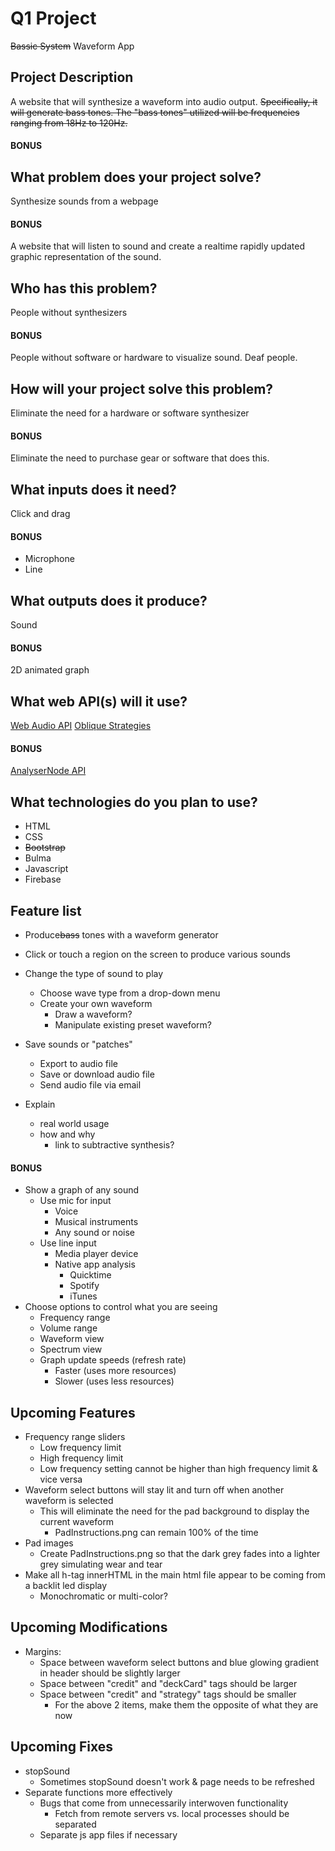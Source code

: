 # Q1 Project
~~Bassic System~~
Waveform App

## Project Description
A website that will synthesize a waveform into audio output.
~~Specifically, it will generate bass tones. The "bass tones" utilized will be frequencies ranging from 18Hz to 120Hz.~~

#### BONUS

## What problem does your project solve?
Synthesize sounds from a webpage

#### BONUS
A website that will listen to sound and create a realtime rapidly updated graphic representation of the sound.

## Who has this problem?
People without synthesizers

#### BONUS
People without software or hardware to visualize sound.
Deaf people.

## How will your project solve this problem?
Eliminate the need for a hardware or software synthesizer

#### BONUS
Eliminate the need to purchase gear or software that does this.

## What inputs does it need?
Click and drag

#### BONUS
- Microphone
- Line

## What outputs does it produce?
Sound

#### BONUS
2D animated graph

## What web API(s) will it use?
[Web Audio API](http://blog.teamtreehouse.com/building-a-synthesizer-with-the-web-audio-api)
[Oblique Strategies](http://brianeno.needsyourhelp.org/)

#### BONUS
[AnalyserNode API](https://developer.mozilla.org/en-US/docs/Web/API/AnalyserNode)

## What technologies do you plan to use?
- HTML
- CSS
- ~~Bootstrap~~
- Bulma
- Javascript
- Firebase

## Feature list
- Produce~~bass~~ tones with a waveform generator
- Click or touch a region on the screen to produce various sounds
- Change the type of sound to play
  - Choose wave type from a drop-down menu
  - Create your own waveform
    - Draw a waveform?
    - Manipulate existing preset waveform?
- Save sounds or "patches"
  - Export to audio file
  - Save or download audio file
  - Send audio file via email

- Explain
  - real world usage
  - how and why
    - link to subtractive synthesis?


#### BONUS
- Show a graph of any sound
  - Use mic for input
    - Voice
    - Musical instruments
    - Any sound or noise
  - Use line input
    - Media player device
    - Native app analysis
      - Quicktime
      - Spotify
      - iTunes
- Choose options to control what you are seeing
  - Frequency range
  - Volume range
  - Waveform view
  - Spectrum view
  - Graph update speeds (refresh rate)
    - Faster (uses more resources)
    - Slower (uses less resources)

## Upcoming Features
- Frequency range sliders
  - Low frequency limit
  - High frequency limit
  - Low frequency setting cannot be higher than high frequency limit & vice versa
- Waveform select buttons will stay lit and turn off when another waveform is selected
  - This will eliminate the need for the pad background to display the current waveform
    - PadInstructions.png can remain 100% of the time
- Pad images
  - Create PadInstructions.png so that the dark grey fades into a lighter grey simulating wear and tear
- Make all h-tag innerHTML in the main html file appear to be coming from a backlit led display
  - Monochromatic or multi-color?

## Upcoming Modifications
- Margins:
  - Space between waveform select buttons and blue glowing gradient in header should be slightly larger
  - Space between "credit" and "deckCard" tags should be larger
  - Space between "credit" and "strategy" tags should be smaller
    - For the above 2 items, make them the opposite of what they are now

## Upcoming Fixes
- stopSound
  - Sometimes stopSound doesn't work & page needs to be refreshed
- Separate functions more effectively
  - Bugs that come from unnecessarily interwoven functionality
    - Fetch from remote servers vs. local processes should be separated
  - Separate js app files if necessary
